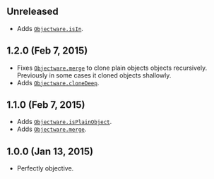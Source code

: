 ## Unreleased
- Adds [`Objectware.isIn`][isIn].

[isIn]: https://github.com/moll/js-objectware/blob/master/doc/API.md#Objectware.isIn

## 1.2.0 (Feb 7, 2015)
- Fixes [`Objectware.merge`][merge] to clone plain objects objects
  recursively.  
  Previously in some cases it cloned objects shallowly.
- Adds [`Objectware.cloneDeep`][cloneDeep].

[cloneDeep]: https://github.com/moll/js-objectware/blob/master/doc/API.md#Objectware.cloneDeep

## 1.1.0 (Feb 7, 2015)
- Adds [`Objectware.isPlainObject`][isPlainObject].
- Adds [`Objectware.merge`][merge].

[isPlainObject]: https://github.com/moll/js-objectware/blob/master/doc/API.md#Objectware.isPlainObject
[merge]: https://github.com/moll/js-objectware/blob/master/doc/API.md#Objectware.merge

## 1.0.0 (Jan 13, 2015)
- Perfectly objective.
